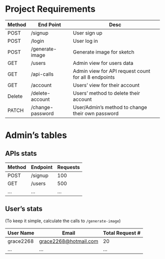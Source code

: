 # Project Requirements

| Method | End Point | Desc |
| --- | --- | --- |
| POST | /signup | User sign up |
| POST | /login | User log in |
| POST | /generate-image | Generate image for sketch |
| GET | /users | Admin view for users data |
| GET | /api-calls | Admin view for API request count for all 8 endpoints |
| GET | /account | Users’ view for their account |
| Delete | /delete-account | Users’ method to delete their account |
| PATCH | /change-password | User/Admin’s method to change their own password |

# Admin’s tables

## APIs stats

| Method | Endpoint | Requests |
| --- | --- | --- |
| POST | /signup | 100 |
| GET | /users | 500 |
| … | … | … |

## User’s stats

(To keep it simple, calculate the calls to `/generate-image`)

| User Name | Email | Total Request # |
| --- | --- | --- |
| grace2268 | grace2268@hotmail.com | 20 |
| … | … | … |